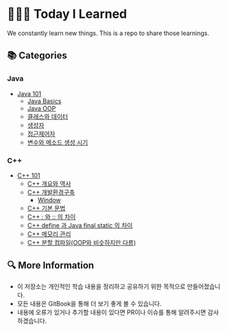 # 👩🏻‍💻 Today I Learned

We constantly learn new things. This is a repo to share those learnings.

## 📚 Categories

### Java
- [Java 101](./Java/101/README.md)
  - [Java Basics](./Java/101/Java_basics.md)
  - [Java OOP](./Java/101/OOP.md)
  - [클래스와 데이터](./Java/101/클래스와데이터.md)
  - [생성자](./Java/101/생성자.md)
  - [접근제어자](./Java/101/접근제어자.md)
  - [변수와 메소드 생성 시기](./Java/101/변수와메소드생성시기.md)
  

### C++
- [C++ 101](./C++/101/README.md)
  - [C++ 개요와 역사](./C++/101/C++개요와_역사.md)
  - [C++ 개발환경구축](./C++/101/C++개발_환경_구축.md)
    - [Window](./C++/101/Window.md)
  - [C++ 기본 문법](./C++/101/C++기본문법.md)
  - [C++ : 와 :: 의 차이](./C++/101/C++_콜론과_콜론x2의_차이.md)
  - [C++ define 과 Java final static 의 차이](./C++/101/C++define_과_final_static의_차이.md)
  - [C++ 메모리 관리](./C++/101/C++메모리관리.md)
  - [C++ 분할 컴파일(OOP와 비슷하지만 다름)](./C++/101/C++분할컴파일(OOP와_비슷하지만_다름).md)

## 🔍 More Information
- 이 저장소는 개인적인 학습 내용을 정리하고 공유하기 위한 목적으로 만들어졌습니다.
- 모든 내용은 GitBook을 통해 더 보기 좋게 볼 수 있습니다.
- 내용에 오류가 있거나 추가할 내용이 있다면 PR이나 이슈를 통해 알려주시면 감사하겠습니다.